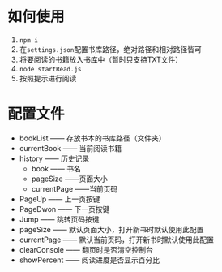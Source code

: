 # 如何使用

1. `npm i`
2. 在`settings.json`配置书库路径，绝对路径和相对路径皆可
3. 将要阅读的书籍放入书库中（暂时只支持TXT文件）
4. `node startRead.js`
5. 按照提示进行阅读

# 配置文件

- bookList —— 存放书本的书库路径（文件夹）
- currentBook —— 当前阅读书籍
- history —— 历史记录
  - book —— 书名
  - pageSize ——页面大小
  - currentPage ——当前页码
- PageUp —— 上一页按键
- PageDwon —— 下一页按键
- Jump —— 跳转页码按键
- pageSize —— 默认页面大小，打开新书时默认使用此配置
- currentPage —— 默认当前页码，打开新书时默认使用此配置
- clearConsole —— 翻页时是否清空控制台
- showPercent —— 阅读进度是否显示百分比